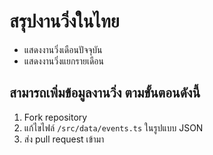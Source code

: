 # สรุปงานวิ่งในไทย
* แสดงงานวิ่งเดือนปัจจุบัน
* แสดงงานวิ่งแยกรายเดือน


## สามารถเพิ่มข้อมูลงานวิ่ง ตามขั้นตอนดังนี้
1. Fork repository
2. แก้ไขไฟล์ `/src/data/events.ts` ในรูปแบบ JSON
3. ส่ง pull request เข้ามา
